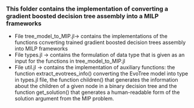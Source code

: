 ### This folder contains the implementation of converting a gradient boosted decision tree assembly into a MILP frameworks

* File tree_model_to_MIP.jl-> contains the implementations of the functions ccnverting trained gradient boosted decision trees assembly into MILP frameworks
* File types.jl -> contains the formulation of data type that is given as an input for the functions in tree_model_to_MIP.jl 
* File util.jl -> contains the implementation of auxiliary functions: the function extract_evotrees_info() converting the EvoTree model into type in types.jl file, the function children() that generates the information about the children of a given node in a binary decision tree and the function get_solution() that generates a human-readable form of the solution argument from the MIP problem. 